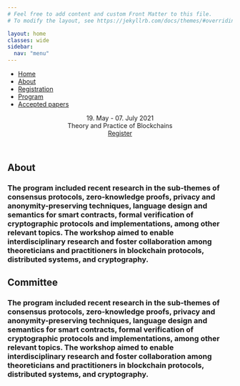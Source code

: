 ```yaml
---
# Feel free to add content and custom Front Matter to this file.
# To modify the layout, see https://jekyllrb.com/docs/themes/#overriding-theme-defaults

layout: home
classes: wide
sidebar:
  nav: "menu"
--- 
```


<head>
<link rel="stylesheet" href="/css/main.css">
</head>

<body>
    <!-- Navigation-->
        <nav class="navbar navbar-expand-lg navbar-dark fixed-top" id="mainNav">
                <div class="collapse navbar-collapse" id="navbarResponsive">
                    <ul class="navbar-nav text-uppercase ml-auto">
                        <li class="nav-item"><a class="nav-link js-scroll-trigger" href="#services">Home</a></li>
                        <li class="nav-item"><a class="nav-link js-scroll-trigger" href="#portfolio">About</a></li>
                        <li class="nav-item"><a class="nav-link js-scroll-trigger" href="#about">Registration</a></li>
                        <li class="nav-item"><a class="nav-link js-scroll-trigger" href="#team">Program</a></li>
                        <li class="nav-item"><a class="nav-link js-scroll-trigger" href="#contact">Accepted papers</a></li>
                    </ul>
                </div>
            </div>
        </nav>
        <!-- Masthead-->
        <header class="masthead">
            <div class="container">
                <div class="masthead-subheading">19. May - 07. July 2021</div>
                <div class="masthead-heading text-uppercase">Theory and Practice of Blockchains</div>
                <a class="btn btn-primary btn-xl text-uppercase js-scroll-trigger" href="#services">Register</a>
            </div>
        </header>
         <!-- About-->
        <section class="page-section" id="about">
            <div class="container">
                <div class="text-center">
                    <h2 class="section-heading text-uppercase">About</h2>
                    <h3 class="section-subheading text-muted">The program included recent research in the sub-themes of consensus protocols, zero-knowledge proofs, privacy and anonymity-preserving techniques, language design and semantics for smart contracts, formal verification of cryptographic protocols and implementations, among other relevant topics. The workshop aimed to enable interdisciplinary research and foster collaboration among theoreticians and practitioners in blockchain protocols, distributed systems, and cryptography.</h3>
                </div>
            </div>
        </section>
        <!-- Committee-->
        <section class="page-section" id="about">
            <div class="container">
                <div class="text-center">
                    <h2 class="section-heading text-uppercase">Committee</h2>
                    <h3 class="section-subheading text-muted">The program included recent research in the sub-themes of consensus protocols, zero-knowledge proofs, privacy and anonymity-preserving techniques, language design and semantics for smart contracts, formal verification of cryptographic protocols and implementations, among other relevant topics. The workshop aimed to enable interdisciplinary research and foster collaboration among theoreticians and practitioners in blockchain protocols, distributed systems, and cryptography.</h3>
                </div>
            </div>
        </section>
</body>